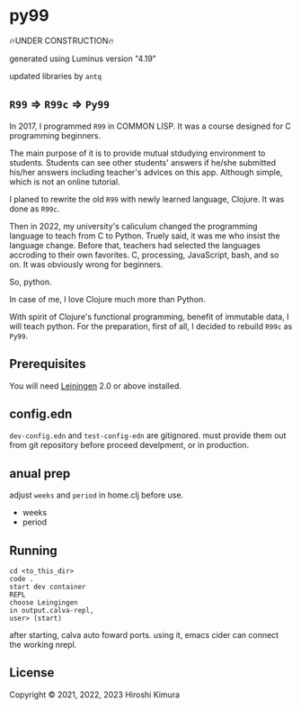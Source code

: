 # py99

🔥UNDER CONSTRUCTION🔥

generated using Luminus version "4.19"

updated libraries by `antq`

## `R99` => `R99c` => `Py99`

In 2017, I programmed `R99` in COMMON LISP.
It was a course designed for C programming beginners.

The main purpose of it is to provide mutual stdudying environment to
students. Students can see other students' answers if he/she submitted
his/her answers including teacher's advices on this app.
Although simple, which is not an online tutorial.

I planed to rewrite the old `R99` with newly learned language,
Clojure. It was done as `R99c`.

Then in 2022, my university's caliculum changed the programming language
to teach from C to Python.
Truely said, it was me who insist the language change. Before that,
teachers had selected the languages accroding to their own favorites.
C, processing, JavaScript, bash, and so on.
It was obviously wrong for beginners.

So, python.

In case of me, I love Clojure much more than Python.

With spirit of Clojure's functional programming,
benefit of immutable data,
I will teach python. For the preparation, first of all,
I decided to rebuild `R99c` as `Py99`.

## Prerequisites

You will need [Leiningen][1] 2.0 or above installed.

[1]: https://github.com/technomancy/leiningen

## config.edn

`dev-config.edn` and `test-config-edn` are gitignored.
must provide them out from git repository before proceed develpment,
or in production.

## anual prep

adjust `weeks` and `period` in home.clj before use.

- weeks
- period

## Running

    cd <to_this_dir>
    code .
    start dev container
    REPL
    choose Leingingen
    in output.calva-repl,
    user> (start)

after starting, calva auto foward ports.
using it, emacs cider can connect the working nrepl.

## License

Copyright © 2021, 2022, 2023 Hiroshi Kimura
